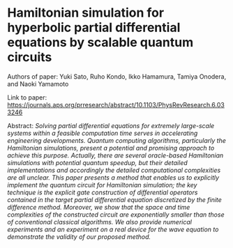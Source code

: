 # Hamiltonian simulation for hyperbolic partial differential equations by scalable quantum circuits

Authors of paper: Yuki Sato, Ruho Kondo, Ikko Hamamura, Tamiya Onodera, and Naoki Yamamoto

Link to paper: https://journals.aps.org/prresearch/abstract/10.1103/PhysRevResearch.6.033246

Abstract: _Solving partial differential equations for extremely large-scale systems within a feasible computation time serves in accelerating engineering developments. Quantum computing algorithms, particularly the Hamiltonian simulations, present a potential and promising approach to achieve this purpose. Actually, there are several oracle-based Hamiltonian simulations with potential quantum speedup, but their detailed implementations and accordingly the detailed computational complexities are all unclear. This paper presents a method that enables us to explicitly implement the quantum circuit for Hamiltonian simulation; the key technique is the explicit gate construction of differential operators contained in the target partial differential equation discretized by the finite difference method. Moreover, we show that the space and time complexities of the constructed circuit are exponentially smaller than those of conventional classical algorithms. We also provide numerical experiments and an experiment on a real device for the wave equation to demonstrate the validity of our proposed method._

